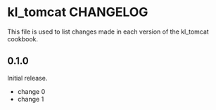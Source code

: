 # kl_tomcat CHANGELOG

This file is used to list changes made in each version of the kl_tomcat cookbook.

## 0.1.0

Initial release.

- change 0
- change 1
